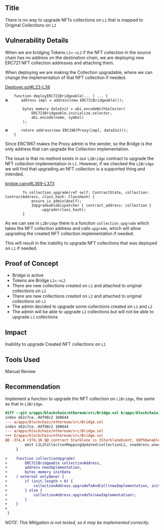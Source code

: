 ## Title
There is no way to upgrade NFTs collections on `L1` that is mapped to Original Collections on `L2`

## Vulnerability Details
When we are bridging Tokens `L1<->L2` if the NFT collection in the source chain has no address on the destination chain, we are deploying new ERC721 NFT collection addresses and attaching them.

When deploying we are making the Collection upgradable, where we can change the implementation of that NFT collection if needed.

[Deployer.sol#L23-L38](https://github.com/Cyfrin/2024-07-ark-project/blob/main/apps/blockchain/ethereum/src/token/Deployer.sol#L23-L38)
```solidity
    function deployERC721Bridgeable(... ) ... {
❌️      address impl = address(new ERC721Bridgeable());
        
        bytes memory dataInit = abi.encodeWithSelector(
            ERC721Bridgeable.initialize.selector,
            abi.encode(name, symbol)
        );

❌️      return address(new ERC1967Proxy(impl, dataInit));
    }
```

Since ERC1967 makes the Proxy admin is the sender, so the Bridge is the only address that can upgrade the Collection implementation.

The issue is that no method exists in our `L1Bridge` contract to upgrade the NFT collection implementation in `L1`. However, if we checked the `L2Bridge` we will find that upgrading an NFT collection is a supported thing and intended.

[bridge.cairo#L369-L373](https://github.com/Cyfrin/2024-07-ark-project/blob/main/apps/blockchain/starknet/src/bridge.cairo#L369-L373)
```cairo
        fn collection_upgrade(ref self: ContractState, collection: ContractAddress, class_hash: ClassHash) {
            ensure_is_admin(@self);
            IUpgradeableDispatcher { contract_address: collection }
                .upgrade(class_hash);
        }
```

As we can see in `L2Bridge` there is a function `collection_upgrade` which takes the NFT collection address and calls `upgrade`, which will allow upgrading the created NFT collection implementation if needed.

This will result in the inability to upgrade NFT collections that was deployed on `L1` if needed.

## Proof of Concept
- Bridge is active
- Tokens are Bridge `L1<->L2`
- There are new collections created on `L1` and attached to original collections on `L2`
- There are new collections created on `L2` and attached to original collections on `L1`
- The admin decided to upgrade some collections created on `L1` and `L2`
- The admin will be able to upgrade `L2` collections but will not be able to upgrade `L1` collections

## Impact
Inability to upgrade Created NFT collections on `L1`

## Tools Used
Manual Review

## Recommendation
Implement a function to upgrade the NFT collection on `L1Bridge`, the same as that in `L2Bridge`.

```diff
diff --git a/apps/blockchain/ethereum/src/Bridge.sol b/apps/blockchain/ethereum/src/Bridge.sol
index e62c7ce..0df98c2 100644
--- a/apps/blockchain/ethereum/src/Bridge.sol
index e62c7ce..0df98c2 100644
--- a/apps/blockchain/ethereum/src/Bridge.sol
+++ b/apps/blockchain/ethereum/src/Bridge.sol
@@ -374,4 +374,16 @@ contract Starklane is IStarklaneEvent, UUPSOwnableProxied, StarklaneState, Stark
         emit L1L2CollectionMappingUpdated(collectionL1, snaddress.unwrap(collectionL2));
     }
 
+    function collectionUpgrade(
+        ERC721Bridgeable collectionAddress,
+        address newImplementation,
+        bytes memory initData
+    ) external onlyOwner {
+        if (init.length > 0) {
+            collectionAddress.upgradeToAndCall(newImplementation, initData);
+        } else {
+            collectionAddress.upgradeTo(newImplementation);
+        }
+    }
+
 }
```

_NOTE: This Mitigation is not tested, so it may be implemented correctly._

